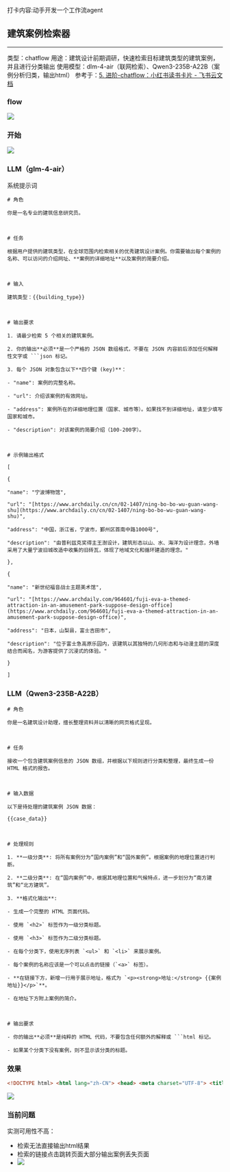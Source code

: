 打卡内容:动手开发一个工作流agent

## 建筑案例检索器
---
类型：chatflow
用途：建筑设计前期调研，快速检索目标建筑类型的建筑案例，并且进行分类输出
使用模型：dlm-4-air（联网检索）、Qwen3-235B-A22B（案例分析归类，输出html）
参考于：[5. 进阶-chatflow：小红书读书卡片 - 飞书云文档](https://datawhaler.feishu.cn/wiki/ZB3ZwD2foi2EWukNypecpVtrnoY)

### flow
![](inbox/Pasted%20image%2020250927022040.png)

### 开始
![](inbox/Pasted%20image%2020250927022108.png)

### LLM（glm-4-air）
系统提示词
```
# 角色

你是一名专业的建筑信息研究员。

  

# 任务

根据用户提供的建筑类型，在全球范围内检索相关的优秀建筑设计案例。你需要输出每个案例的名称、可以访问的介绍网址、**案例的详细地址**以及案例的简要介绍。

  

# 输入

建筑类型：{{building_type}}

  

# 输出要求

1. 请最少检索 5 个相关的建筑案例。

2. 你的输出**必须**是一个严格的 JSON 数组格式，不要在 JSON 内容前后添加任何解释性文字或 ```json 标记。

3. 每个 JSON 对象包含以下**四个键 (key)**：

- "name": 案例的完整名称。

- "url": 介绍该案例的有效网址。

- "address": 案例所在的详细地理位置（国家、城市等）。如果找不到详细地址，请至少填写国家和城市。

- "description": 对该案例的简要介绍（100-200字）。

  

# 示例输出格式

[

{

"name": "宁波博物馆",

"url": "[https://www.archdaily.cn/cn/02-1407/ning-bo-bo-wu-guan-wang-shu](https://www.archdaily.cn/cn/02-1407/ning-bo-bo-wu-guan-wang-shu)",

"address": "中国，浙江省，宁波市，鄞州区首南中路1000号",

"description": "由普利兹克奖得主王澍设计，建筑形态以山、水、海洋为设计理念，外墙采用了大量宁波旧城改造中收集的旧砖瓦，体现了地域文化和循环建造的理念。"

},

{

"name": "新世纪福音战士主题美术馆",

"url": "[https://www.archdaily.com/964601/fuji-eva-a-themed-attraction-in-an-amusement-park-suppose-design-office](https://www.archdaily.com/964601/fuji-eva-a-themed-attraction-in-an-amusement-park-suppose-design-office)",

"address": "日本，山梨县，富士吉田市",

"description": "位于富士急高原乐园内，该建筑以其独特的几何形态和与动漫主题的深度结合而闻名，为游客提供了沉浸式的体验。"

}

]
```

### LLM（Qwen3-235B-A22B）
```
# 角色

你是一名建筑设计助理，擅长整理资料并以清晰的网页格式呈现。

  

# 任务

接收一个包含建筑案例信息的 JSON 数组，并根据以下规则进行分类和整理，最终生成一份 HTML 格式的报告。

  

# 输入数据

以下是待处理的建筑案例 JSON 数据：

{{case_data}}

  

# 处理规则

1. **一级分类**: 将所有案例分为“国内案例”和“国外案例”。根据案例的地理位置进行判断。

2. **二级分类**: 在“国内案例”中，根据其地理位置和气候特点，进一步划分为“南方建筑”和“北方建筑”。

3. **格式化输出**:

- 生成一个完整的 HTML 页面代码。

- 使用 `<h2>` 标签作为一级分类标题。

- 使用 `<h3>` 标签作为二级分类标题。

- 在每个分类下，使用无序列表 `<ul>` 和 `<li>` 来展示案例。

- 每个案例的名称应该是一个可以点击的链接（`<a>` 标签）。

- **在链接下方，新增一行用于展示地址，格式为 `<p><strong>地址:</strong> {{案例地址}}</p>`**。

- 在地址下方附上案例的简介。

  

# 输出要求

- 你的输出**必须**是纯粹的 HTML 代码，不要包含任何额外的解释或 ```html 标记。

- 如果某个分类下没有案例，则不显示该分类的标题。
```

### 效果
```html
<!DOCTYPE html> <html lang="zh-CN"> <head> <meta charset="UTF-8"> <title>建筑案例分析报告</title> <style> body {font-family: Arial, sans-serif; line-height: 1.6; max-width: 800px; margin: 20px auto; padding: 0 20px;} h2 {color: #2c3e50; border-bottom: 2px solid #3498db; padding-bottom: 5px;} h3 {color: #34495e;} ul {padding-left: 20px;} li {margin-bottom: 20px;} .address {color: #7f8c8d; margin: 5px 0;} </style> </head> <body> <h2>国内案例</h2> <h3>南方建筑</h3> <ul> <li> <a href="https://www.library.sh.cn/" target="_blank">上海图书馆</a> <p class="address"><strong>地址:</strong> 中国，上海市，徐汇区，淮海中路1555号</p> <p>上海图书馆是中国最大的公共图书馆之一，它的设计结合了中国传统元素和现代建筑风格，是一个集学习、研究和社区活动于一体的服务中心。</p> </li> </ul> <h2>国外案例</h2> <ul> <li> <a href="https://www.nypl.org/" target="_blank">纽约公共图书馆</a> <p class="address"><strong>地址:</strong> 美国，纽约州，纽约市，第五大道与42街交叉口</p> <p>纽约公共图书馆是世界上最著名的公共图书馆之一，它的主楼是一座古典主义建筑，由约翰·梅森·鲍德温设计，是19世纪末20世纪初纽约市的象征之一。</p> </li> <li> <a href="https://www.spl.org/" target="_blank">西雅图中央图书馆</a> <p class="address"><strong>地址:</strong> 美国，华盛顿州，西雅图市，1000 Fourth Ave</p> <p>西雅图中央图书馆由著名建筑师诺曼·福斯特设计，是一个现代化的社区服务中心，以其独特的菱形玻璃外观和内部空间的灵活布局而闻名。</p> </li> <li> <a href="https://www.oba.nl/" target="_blank">阿姆斯特丹公共图书馆</a> <p class="address"><strong>地址:</strong> 荷兰，阿姆斯特丹市，阿姆斯特丹中心区</p> <p>阿姆斯特丹公共图书馆是一个结合了传统图书馆与现代社区服务中心功能的建筑，它的设计鼓励社交互动，提供了多种学习与活动空间。</p> </li> <li> <a href="https://www.torontopubliclibrary.ca/" target="_blank">多伦多公共图书馆</a> <p class="address"><strong>地址:</strong> 加拿大，安大略省，多伦多市，550 Spadina Road</p> <p>多伦多公共图书馆系统遍布全市，提供了各种教育、文化和社区活动，其中某些分馆的建筑设计反映了现代与传统的融合。</p> </li> </ul> </body> </html>
```

![](inbox/Pasted%20image%2020250927022620.png)

### 当前问题
实测可用性不高：
- 检索无法直接输出html结果
- 检索的链接点击跳转页面大部分输出案例丢失页面
- ![](inbox/Pasted%20image%2020250927022932.png)